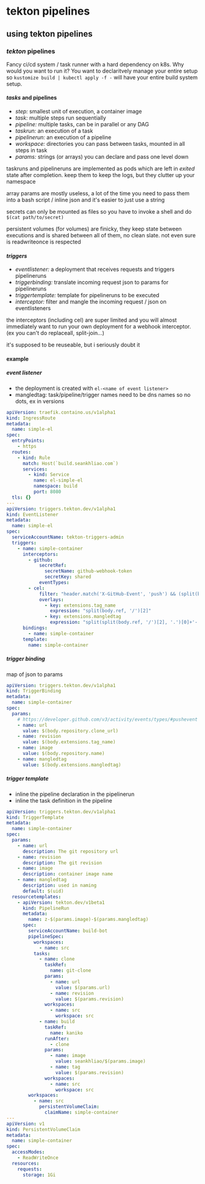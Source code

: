 # tekton pipelines

## using tekton pipelines


### _tekton_ pipelines

Fancy ci/cd system / task runner with a hard dependency on k8s.
Why would you want to run it?
You want to declaritvely manage your entire setup so
`kustomize build | kubectl apply -f -` will have your entire build system setup.

#### _tasks_ and pipelines

- _step:_ smallest unit of execution, a container image
- _task:_ multiple steps run sequentially
- _pipeline:_ multiple tasks, can be in parallel or any DAG
- _taskrun:_ an execution of a task
- _pipelinerun:_ an execution of a pipeline
- _workspace:_ directories you can pass between tasks, mounted in all steps in task
- _params:_ strings (or arrays) you can declare and pass one level down

taskruns and pipelineruns are implemented as pods
which are left in _exited_ state after completion.
keep them to keep the logs, but they clutter up your namespace

array params are mostly useless,
a lot of the time you need to pass them into a bash script / inline json
and it's easier to just use a string

secrets can only be mounted as files so you have to invoke a shell and do `$(cat path/to/secret)`

persistent volumes (for volumes) are finicky,
they keep state between executions
and is shared between all of them, no clean slate.
not even sure is readwriteonce is respected

#### _triggers_

- _eventlistener:_ a deployment that receives requests and triggers pipelineruns
- _triggerbinding:_ translate incoming request json to params for pipelineruns
- _triggertemplate:_ template for pipelineruns to be executed
- _interceptor:_ filter and mangle the incoming request / json on eventlisteners

the interceptors (including cel) are super limited
and you will almost immediately want to run your own deployment
for a webhook interceptor. (ex you can't do replaceall, split-join...)

it's supposed to be reuseable, but i seriously doubt it

#### example

##### _event_ listener

- the deployment is created with `el-<name of event listener>`
- mangledtag: task/pipeline/trigger names need to be dns names so no dots, ex in versions

```yaml
apiVersion: traefik.containo.us/v1alpha1
kind: IngressRoute
metadata:
  name: simple-el
spec:
  entryPoints:
    - https
  routes:
    - kind: Rule
      match: Host(`build.seankhliao.com`)
      services:
        - kind: Service
          name: el-simple-el
          namespace: build
          port: 8080
  tls: {}
---
apiVersion: triggers.tekton.dev/v1alpha1
kind: EventListener
metadata:
  name: simple-el
spec:
  serviceAccountName: tekton-triggers-admin
  triggers:
    - name: simple-container
      interceptors:
        - github:
            secretRef:
              secretName: github-webhook-token
              secretKey: shared
            eventTypes:
        - cel:
            filter: "header.match('X-GitHub-Event', 'push') && (split(body.ref, '/')[1] == 'tags') && (body.repository.name in ['calproxy', 'goproxy', 'http-server', 'statslogger', 'vanity', 'webstyle'])"
            overlays:
              - key: extensions.tag_name
                expression: "split(body.ref, '/')[2]"
              - key: extensions.mangledtag
                expression: "split(split(body.ref, '/')[2], '.')[0]+'-'+split(split(body.ref, '/')[2], '.')[1]+'-'+split(split(body.ref, '/')[2], '.')[2]"
      bindings:
        - name: simple-container
      template:
        name: simple-container
```

##### _trigger_ binding

map of json to params

```yaml
apiVersion: triggers.tekton.dev/v1alpha1
kind: TriggerBinding
metadata:
  name: simple-container
spec:
  params:
    # https://developer.github.com/v3/activity/events/types/#pushevent
    - name: url
      value: $(body.repository.clone_url)
    - name: revision
      value: $(body.extensions.tag_name)
    - name: image
      value: $(body.repository.name)
    - name: mangledtag
      value: $(body.extensions.mangledtag)
```

##### _trigger_ template

- inline the pipeline declaration in the pipelinerun
- inline the task definition in the pipeline

```yaml
apiVersion: triggers.tekton.dev/v1alpha1
kind: TriggerTemplate
metadata:
  name: simple-container
spec:
  params:
    - name: url
      description: The git repository url
    - name: revision
      description: The git revision
    - name: image
      description: container image name
    - name: mangledtag
      description: used in naming
      default: $(uid)
  resourcetemplates:
    - apiVersion: tekton.dev/v1beta1
      kind: PipelineRun
      metadata:
        name: z-$(params.image)-$(params.mangledtag)
      spec:
        serviceAccountName: build-bot
        pipelineSpec:
          workspaces:
            - name: src
          tasks:
            - name: clone
              taskRef:
                name: git-clone
              params:
                - name: url
                  value: $(params.url)
                - name: revision
                  value: $(params.revision)
              workspaces:
                - name: src
                  workspace: src
            - name: build
              taskRef:
                name: kaniko
              runAfter:
                - clone
              params:
                - name: image
                  value: seankhliao/$(params.image)
                - name: tag
                  value: $(params.revision)
              workspaces:
                - name: src
                  workspace: src
        workspaces:
          - name: src
            persistentVolumeClaim:
              claimName: simple-container
---
apiVersion: v1
kind: PersistentVolumeClaim
metadata:
  name: simple-container
spec:
  accessModes:
    - ReadWriteOnce
  resources:
    requests:
      storage: 1Gi
```
